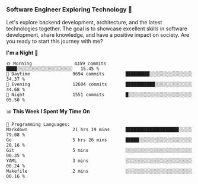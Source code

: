 ### Software Engineer Exploring Technology 🚀 

Let's explore backend development, architecture, and the latest technologies together. The goal is to showcase excellent skills in software development, share knowledge, and have a positive impact on society. Are you ready to start this journey with me?

<!--START_SECTION:waka-->
**I'm a Night 🦉** 

```text
🌞 Morning                4359 commits        ████░░░░░░░░░░░░░░░░░░░░░   15.45 % 
🌆 Daytime                9694 commits        █████████░░░░░░░░░░░░░░░░   34.37 % 
🌃 Evening                12604 commits       ███████████░░░░░░░░░░░░░░   44.68 % 
🌙 Night                  1551 commits        █░░░░░░░░░░░░░░░░░░░░░░░░   05.50 % 
```


📊 **This Week I Spent My Time On** 

```text
💬 Programming Languages: 
Markdown                 21 hrs 19 mins      ████████████████████░░░░░   79.08 % 
Go                       5 hrs 26 mins       █████░░░░░░░░░░░░░░░░░░░░   20.16 % 
Git                      5 mins              ░░░░░░░░░░░░░░░░░░░░░░░░░   00.35 % 
YAML                     3 mins              ░░░░░░░░░░░░░░░░░░░░░░░░░   00.24 % 
Makefile                 2 mins              ░░░░░░░░░░░░░░░░░░░░░░░░░   00.16 % 
```


<!--END_SECTION:waka-->
